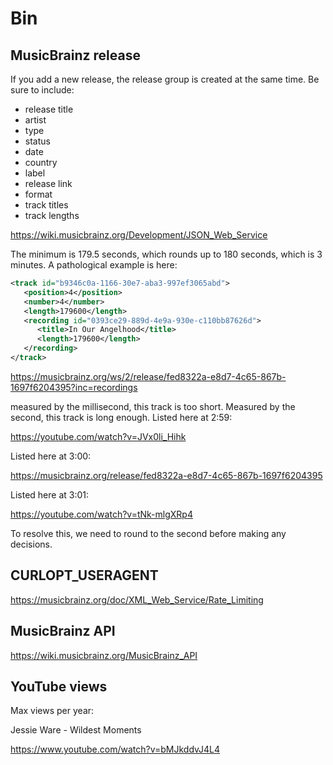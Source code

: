 # Bin

## MusicBrainz release

If you add a new release, the release group is created at the same time. Be sure
to include:

- release title
- artist
- type
- status
- date
- country
- label
- release link
- format
- track titles
- track lengths

<https://wiki.musicbrainz.org/Development/JSON_Web_Service>

The minimum is 179.5 seconds, which rounds up to 180 seconds, which is 3
minutes. A pathological example is here:

~~~xml
<track id="b9346c0a-1166-30e7-aba3-997ef3065abd">
   <position>4</position>
   <number>4</number>
   <length>179600</length>
   <recording id="0393ce29-889d-4e9a-930e-c110bb87626d">
      <title>In Our Angelhood</title>
      <length>179600</length>
   </recording>
</track>
~~~

<https://musicbrainz.org/ws/2/release/fed8322a-e8d7-4c65-867b-1697f6204395?inc=recordings>

measured by the millisecond, this track is too short. Measured by the second,
this track is long enough. Listed here at 2:59:

<https://youtube.com/watch?v=JVx0li_Hihk>

Listed here at 3:00:

<https://musicbrainz.org/release/fed8322a-e8d7-4c65-867b-1697f6204395>

Listed here at 3:01:

<https://youtube.com/watch?v=tNk-mlgXRp4>

To resolve this, we need to round to the second before making any decisions.

## CURLOPT_USERAGENT

<https://musicbrainz.org/doc/XML_Web_Service/Rate_Limiting>

## MusicBrainz API

<https://wiki.musicbrainz.org/MusicBrainz_API>

## YouTube views

Max views per year:

Jessie Ware - Wildest Moments

<https://www.youtube.com/watch?v=bMJkddvJ4L4>
